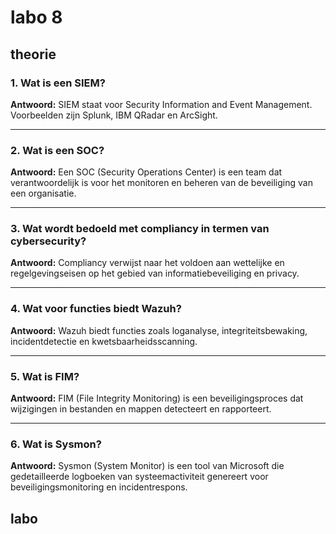 # labo 8


## theorie
### 1. Wat is een SIEM?
**Antwoord:** SIEM staat voor Security Information and Event Management. Voorbeelden zijn Splunk, IBM QRadar en ArcSight.

---

### 2. Wat is een SOC?
**Antwoord:** Een SOC (Security Operations Center) is een team dat verantwoordelijk is voor het monitoren en beheren van de beveiliging van een organisatie.

---

### 3. Wat wordt bedoeld met compliancy in termen van cybersecurity?
**Antwoord:** Compliancy verwijst naar het voldoen aan wettelijke en regelgevingseisen op het gebied van informatiebeveiliging en privacy.

---

### 4. Wat voor functies biedt Wazuh?
**Antwoord:** Wazuh biedt functies zoals loganalyse, integriteitsbewaking, incidentdetectie en kwetsbaarheidsscanning.

---

### 5. Wat is FIM?
**Antwoord:** FIM (File Integrity Monitoring) is een beveiligingsproces dat wijzigingen in bestanden en mappen detecteert en rapporteert.

---

### 6. Wat is Sysmon?
**Antwoord:** Sysmon (System Monitor) is een tool van Microsoft die gedetailleerde logboeken van systeemactiviteit genereert voor beveiligingsmonitoring en incidentrespons.


## labo

